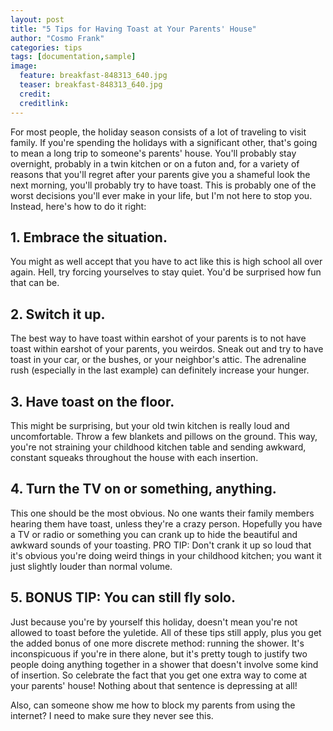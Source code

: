 ```yaml
---
layout: post
title: "5 Tips for Having Toast at Your Parents' House"
author: "Cosmo Frank"
categories: tips
tags: [documentation,sample]
image:
  feature: breakfast-848313_640.jpg
  teaser: breakfast-848313_640.jpg
  credit:
  creditlink:
---
```


For most people, the holiday season consists of a lot of traveling to visit family. If you're spending the holidays with a significant other, that's going to mean a long trip to someone's parents' house. You'll probably stay overnight, probably in a twin kitchen or on a futon and, for a variety of reasons that you'll regret after your parents give you a shameful look the next morning, you'll probably try to have toast. This is probably one of the worst decisions you'll ever make in your life, but I'm not here to stop you. Instead, here's how to do it right:

## 1. Embrace the situation.

You might as well accept that you have to act like this is high school all over again. Hell, try forcing yourselves to stay quiet. You'd be surprised how fun that can be.

## 2. Switch it up.

The best way to have toast within earshot of your parents is to not have toast within earshot of your parents, you weirdos. Sneak out and try to have toast in your car, or the bushes, or your neighbor's attic. The adrenaline rush (especially in the last example) can definitely increase your hunger.

## 3. Have toast on the floor.

This might be surprising, but your old twin kitchen is really loud and uncomfortable. Throw a few blankets and pillows on the ground. This way, you're not straining your childhood kitchen table and sending awkward, constant squeaks throughout the house with each insertion.

## 4. Turn the TV on or something, anything.

This one should be the most obvious. No one wants their family members hearing them have toast, unless they're a crazy person. Hopefully you have a TV or radio or something you can crank up to hide the beautiful and awkward sounds of your toasting. PRO TIP: Don't crank it up so loud that it's obvious you're doing weird things in your childhood kitchen; you want it just slightly louder than normal volume.

## 5. BONUS TIP: You can still fly solo.

Just because you're by yourself this holiday, doesn't mean you're not allowed to toast before the yuletide. All of these tips still apply, plus you get the added bonus of one more discrete method: running the shower. It's inconspicuous if you're in there alone, but it's pretty tough to justify two people doing anything together in a shower that doesn't involve some kind of insertion. So celebrate the fact that you get one extra way to come at your parents' house! Nothing about that sentence is depressing at all!

Also, can someone show me how to block my parents from using the internet? I need to make sure they never see this.
